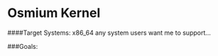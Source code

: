 Osmium Kernel
=============

####Target Systems:
x86_64
any system users want me to support...

###Goals:

